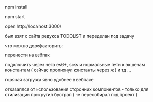 npm install

npm start

open http://localhost:3000/



был взят с сайта редукса TODOLIST и переделан под задачу

что можно дорефакторить:

перенести на вебпак

подключить через него es6+, scss и нормальные пути к экшенам константам ( сейчас пропихнул константы через ж ) и тд ...

горячая загрузка явно удобнее в вебпаке

отказаплся от использования сторонних компонентов - только для стилизации прикрутил бустрап ( не пересобирал под проект )
